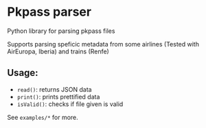 # Pkpass parser 

Python library for parsing pkpass files

Supports parsing speficic metadata from some airlines (Tested with AirEuropa, Iberia) and trains (Renfe)

## Usage:

- `read()`: returns JSON data
- `print()`: prints prettified data
- `isValid()`: checks if file given is valid

See `examples/*` for more.
